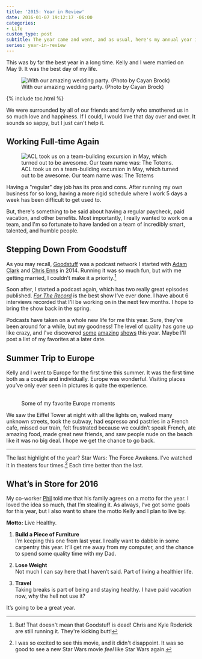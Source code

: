 ```yaml
---
title: '2015: Year in Review'
date: 2016-01-07 19:12:17 -06:00
categories:
- Life
custom_type: post
subtitle: The year came and went, and as usual, here's my annual year in review
series: year-in-review
---
```


This was by far the best year in a long time. Kelly and I were married on May 9. It was the best day of my life.

<figure class="extendout">
  <img src="{{ site.url }}/uploads/2016/01/smith-wedding-party-silly.jpg" alt="With our amazing wedding party. (Photo by Cayan Brock)">
  <figcaption>With our amazing wedding party. (Photo by Cayan Brock)</figcaption>
</figure>

{% include toc.html %}

We were surrounded by all of our friends and family who smothered us in so much love and happiness. If I could, I would live that day over and over. It sounds so sappy, but I just can't help it.

## Working Full-time Again

<figure class="small__right">
  <img src="{{ site.url }}/uploads/2016/01/acl-hiking.jpg" alt="ACL took us on a team-building excursion in May, which turned out to be awesome. Our team name was: The Totems.">
  <figcaption>ACL took us on a team-building excursion in May, which turned out to be awesome. Our team name was: The Totems</figcaption>
</figure>

Having a "regular" day job has its pros and cons. After running my own business for so long, having a more rigid schedule where I work 5 days a week has been difficult to get used to.

But, there's something to be said about having a regular paycheck, paid vacation, and other benefits. Most importantly, I really wanted to work on a team, and I'm so fortunate to have landed on a team of incredibly smart, talented, and humble people.

## Stepping Down From Goodstuff
As you may recall, [Goodstuff](http://goodstuff.fm/) was a podcast network I started with [Adam Clark](http://avclark.com/) and [Chris Enns](http://www.chrisenns.com/) in 2014. Running it was so much fun, but with me getting married, I couldn’t make it a priority.[^1]

[^1]: But! That doesn't mean that Goodstuff is dead! Chris and Kyle Roderick are still running it. They're kicking butt!

Soon after, I started a podcast again, which has two really great episodes published. [*For The Record*](http://towermedia.org/ftr) is the best show I’ve ever done. I have about 6 interviews recorded that I'll be working on in the next few months. I hope to bring the show back in the spring.

Podcasts have taken on a whole new life for me this year. Sure, they've been around for a while, but my goodness! The level of quality has gone up like crazy, and I've discovered [some](http://www.millennialpodcast.org/) [amazing](http://www.macintosh.fm/) [shows](http://www.anxiousmachine.com/) this year. Maybe I'll post a list of my favorites at a later date.

## Summer Trip to Europe
Kelly and I went to Europe for the first time this summer. It was the first time both as a couple and individually. Europe was wonderful. Visiting places you’ve only ever seen in pictures is quite the experience.

<figure class="photo-grid photo-grid--one">
  <img src="{{ site.url }}/uploads/2016/01/eiffel-tower.jpg" alt="" class="grid-thirds" />
  <img src="{{ site.url }}/uploads/2016/01/deannda-posing.jpg" alt="" class="grid-thirds" />
  <img src="{{ site.url }}/uploads/2016/01/paris-pastry.jpg" alt="" class="grid-thirds" />
  <img src="{{ site.url }}/uploads/2016/01/kelly-punching.jpg" alt="" class="grid-half" />
  <img src="{{ site.url }}/uploads/2016/01/europe-group-on-the-bus.jpg" alt="" class="grid-half" />
  <figcaption>Some of my favorite Europe moments</figcaption>
</figure>

We saw the Eiffel Tower at night with all the lights on, walked many unknown streets, took the subway, had espresso and pastries in a French cafe, missed our train, felt frustrated because we couldn’t speak French, ate amazing food, made great new friends, and saw people nude on the beach like it was no big deal. I hope we get the chance to go back.

---

The last highlight of the year? Star Wars: The Force Awakens. I’ve watched it in theaters four times.[^2] Each time better than the last.

[^2]: I was so excited to see this movie, and it didn't disappoint. It was so good to see a new Star Wars movie *feel* like Star Wars again.

## What’s in Store for 2016
My co-worker [Phil](https://twitter.com/philsmithdesign) told me that his family agrees on a motto for the year. I loved the idea so much, that I’m stealing it. As always, I’ve got some goals for this year, but I also want to share the motto Kelly and I plan to live by.

**Motto:** Live Healthy.

1. **Build a Piece of Furniture**   
I’m keeping this one from last year. I really want to dabble in some carpentry this year. It’ll get me away from my computer, and the chance to spend some quality time with my Dad.

2. **Lose Weight**   
Not much I can say here that I haven’t said. Part of living a healthier life.

3. **Travel**   
Taking breaks is part of being and staying healthy. I have paid vacation now, why the hell not use it?

It’s going to be a great year.
